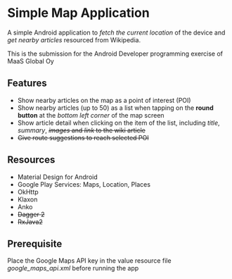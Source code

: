 # Simple Map Application
A simple Android application to *fetch the current location* of the device and *get nearby articles* resourced from Wikipedia.

This is the submission for the Android Developer programming exercise of MaaS Global Oy

## Features
- Show nearby articles on the map as a point of interest (POI)
- Show nearby articles (up to 50) as a list when tapping on the **round button** at the *bottom left corner* of the map screen
- Show article detail when clicking on the item of the list, including *title*, *summary*, ~~*images* and *link* to the wiki article~~
- ~~Give route suggestions to reach selected POI~~

## Resources
- Material Design for Android
- Google Play Services: Maps, Location, Places
- OkHttp
- Klaxon
- Anko
- ~~Dagger 2~~
- ~~RxJava2~~

## Prerequisite
Place the Google Maps API key in the value resource file *google_maps_api.xml* before running the app